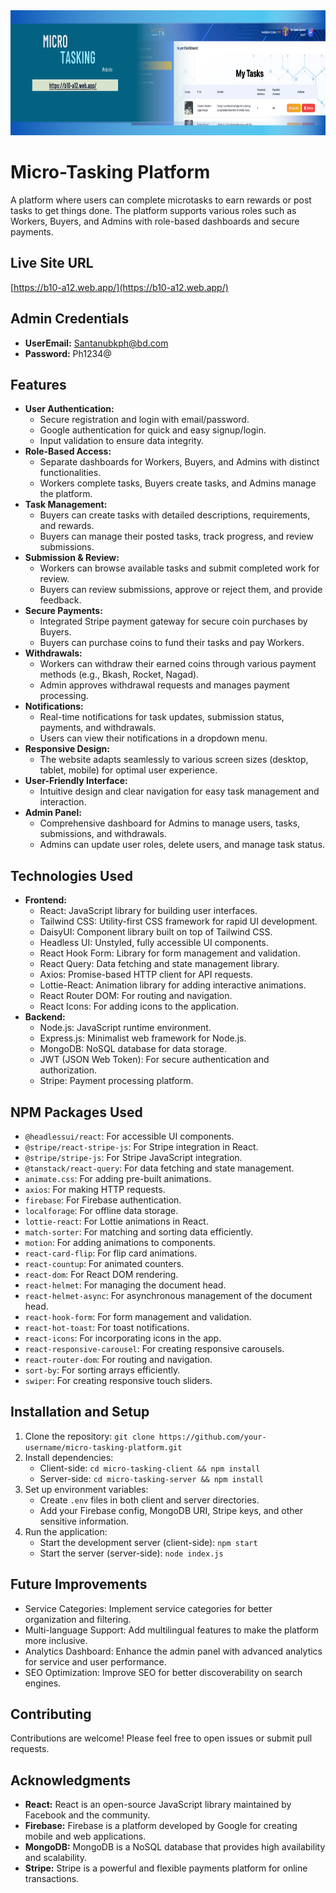 <div align="center">
  <img height="200" src="https://raw.githubusercontent.com/SantanuBanik-Phy/micro-task-client/refs/heads/main/src/assets/micro-task-github.png"  />
</div>

# Micro-Tasking Platform

A platform where users can complete microtasks to earn rewards or post tasks to get things done. The platform supports various roles such as Workers, Buyers, and Admins with role-based dashboards and secure payments.

## Live Site URL

[https://b10-a12.web.app/](https://b10-a12.web.app/)

## Admin Credentials

* **UserEmail:** Santanubkph@bd.com
* **Password:** Ph1234@

## Features

* **User Authentication:**
    * Secure registration and login with email/password.
    * Google authentication for quick and easy signup/login.
    * Input validation to ensure data integrity.
* **Role-Based Access:**
    * Separate dashboards for Workers, Buyers, and Admins with distinct functionalities.
    * Workers complete tasks, Buyers create tasks, and Admins manage the platform.
* **Task Management:** 
    * Buyers can create tasks with detailed descriptions, requirements, and rewards.
    * Buyers can manage their posted tasks, track progress, and review submissions.
* **Submission & Review:**
    * Workers can browse available tasks and submit completed work for review.
    * Buyers can review submissions, approve or reject them, and provide feedback.
* **Secure Payments:**
    * Integrated Stripe payment gateway for secure coin purchases by Buyers.
    * Buyers can purchase coins to fund their tasks and pay Workers.
* **Withdrawals:**
    * Workers can withdraw their earned coins through various payment methods (e.g., Bkash, Rocket, Nagad).
    * Admin approves withdrawal requests and manages payment processing.
* **Notifications:**
    * Real-time notifications for task updates, submission status, payments, and withdrawals.
    * Users can view their notifications in a dropdown menu.
* **Responsive Design:**
    * The website adapts seamlessly to various screen sizes (desktop, tablet, mobile) for optimal user experience.
* **User-Friendly Interface:**
    * Intuitive design and clear navigation for easy task management and interaction.
* **Admin Panel:**
    * Comprehensive dashboard for Admins to manage users, tasks, submissions, and withdrawals.
    * Admins can update user roles, delete users, and manage task status.

## Technologies Used

* **Frontend:**
    * React: JavaScript library for building user interfaces.
    * Tailwind CSS: Utility-first CSS framework for rapid UI development.
    * DaisyUI: Component library built on top of Tailwind CSS.
    * Headless UI: Unstyled, fully accessible UI components.
    * React Hook Form: Library for form management and validation.
    * React Query: Data fetching and state management library.
    * Axios: Promise-based HTTP client for API requests.
    * Lottie-React: Animation library for adding interactive animations.
    * React Router DOM: For routing and navigation.
    * React Icons: For adding icons to the application.
* **Backend:**
    * Node.js: JavaScript runtime environment.
    * Express.js: Minimalist web framework for Node.js.
    * MongoDB: NoSQL database for data storage.
    * JWT (JSON Web Token): For secure authentication and authorization.
    * Stripe: Payment processing platform.

## NPM Packages Used

*  `@headlessui/react`: For accessible UI components.
*  `@stripe/react-stripe-js`: For Stripe integration in React.
*  `@stripe/stripe-js`: For Stripe JavaScript integration.
*  `@tanstack/react-query`: For data fetching and state management.
*  `animate.css`: For adding pre-built animations.
*  `axios`: For making HTTP requests.
*  `firebase`: For Firebase authentication.
*  `localforage`: For offline data storage.
*  `lottie-react`: For Lottie animations in React.
*  `match-sorter`: For matching and sorting data efficiently.
*  `motion`: For adding animations to components.
*  `react-card-flip`: For flip card animations.
*  `react-countup`: For animated counters.
*  `react-dom`: For React DOM rendering.
*  `react-helmet`: For managing the document head.
*  `react-helmet-async`: For asynchronous management of the document head.
*  `react-hook-form`: For form management and validation.
*  `react-hot-toast`: For toast notifications.
*  `react-icons`: For incorporating icons in the app.
*  `react-responsive-carousel`: For creating responsive carousels.
*  `react-router-dom`: For routing and navigation.
*  `sort-by`: For sorting arrays efficiently.
*  `swiper`: For creating responsive touch sliders.

## Installation and Setup

1. Clone the repository: `git clone https://github.com/your-username/micro-tasking-platform.git`
2. Install dependencies:
    * Client-side: `cd micro-tasking-client && npm install`
    * Server-side: `cd micro-tasking-server && npm install`
3. Set up environment variables: 
    * Create `.env` files in both client and server directories.
    * Add your Firebase config, MongoDB URI, Stripe keys, and other sensitive information.
4. Run the application:
    * Start the development server (client-side): `npm start`
    * Start the server (server-side): `node index.js`

## Future Improvements

* Service Categories: Implement service categories for better organization and filtering.
* Multi-language Support: Add multilingual features to make the platform more inclusive.
* Analytics Dashboard: Enhance the admin panel with advanced analytics for service and user performance.
* SEO Optimization: Improve SEO for better discoverability on search engines.

## Contributing

Contributions are welcome! Please feel free to open issues or submit pull requests.

## Acknowledgments

* **React:** React is an open-source JavaScript library maintained by Facebook and the community.
* **Firebase:** Firebase is a platform developed by Google for creating mobile and web applications.
* **MongoDB:** MongoDB is a NoSQL database that provides high availability and scalability.
* **Stripe:** Stripe is a powerful and flexible payments platform for online transactions.

